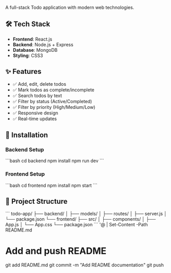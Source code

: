 

A full-stack Todo application with modern web technologies.

## 🛠️ Tech Stack
- **Frontend**: React.js
- **Backend**: Node.js + Express
- **Database**: MongoDB
- **Styling**: CSS3

## ✨ Features
- ✅ Add, edit, delete todos
- ✅ Mark todos as complete/incomplete
- ✅ Search todos by text
- ✅ Filter by status (Active/Completed)
- ✅ Filter by priority (High/Medium/Low)
- ✅ Responsive design
- ✅ Real-time updates

## 🚀 Installation

### Backend Setup
\`\`\`bash
cd backend
npm install
npm run dev
\`\`\`

### Frontend Setup
\`\`\`bash
cd frontend
npm install
npm start
\`\`\`

## 📁 Project Structure
\`\`\`
todo-app/
├── backend/
│   ├── models/
│   ├── routes/
│   ├── server.js
│   └── package.json
└── frontend/
    ├── src/
    │   ├── components/
    │   ├── App.js
    │   └── App.css
    └── package.json
\`\`\`
'@ | Set-Content -Path README.md

# Add and push README
git add README.md
git commit -m "Add README documentation"
git push
